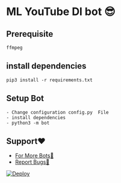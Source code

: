# ML YouTube Dl bot 😎
## Prerequisite
    ffmpeg
  
    
## install dependencies
    pip3 install -r requirements.txt


## Setup Bot
    - Change configuration config.py  File
    - install dependencies
    - python3 -m bot
    
## Support❤️
* [For More Bots🤖](https://t.me/ML_BotUpdates) 
* [Report Bugs😤](https://t.me/ML_SupportGroup)

[![Deploy](https://www.herokucdn.com/deploy/button.svg)](https://heroku.com/deploy?template=https://github.com/Thor-Ragnarok/ML-Youtube-DownLoader)
